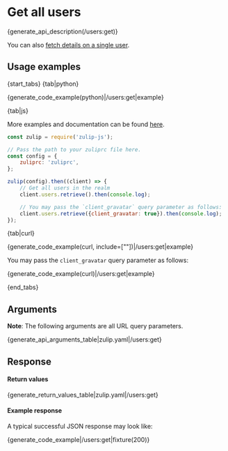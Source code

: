 # Get all users

{generate_api_description(/users:get)}

You can also [fetch details on a single user](/api/get_user).

## Usage examples

{start_tabs}
{tab|python}

{generate_code_example(python)|/users:get|example}

{tab|js}

More examples and documentation can be found [here](https://github.com/zulip/zulip-js).
```js
const zulip = require('zulip-js');

// Pass the path to your zuliprc file here.
const config = {
    zuliprc: 'zuliprc',
};

zulip(config).then((client) => {
    // Get all users in the realm
    client.users.retrieve().then(console.log);

    // You may pass the `client_gravatar` query parameter as follows:
    client.users.retrieve({client_gravatar: true}).then(console.log);
});
```

{tab|curl}

{generate_code_example(curl, include=[""])|/users:get|example}

You may pass the `client_gravatar` query parameter as follows:

{generate_code_example(curl)|/users:get|example}

{end_tabs}

## Arguments

**Note**: The following arguments are all URL query parameters.

{generate_api_arguments_table|zulip.yaml|/users:get}

## Response

#### Return values

{generate_return_values_table|zulip.yaml|/users:get}

#### Example response

A typical successful JSON response may look like:

{generate_code_example|/users:get|fixture(200)}
